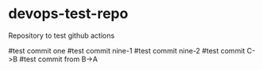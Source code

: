 # devops-test-repo

Repository to test github actions


#test commit one
#test commit nine-1
#test commit nine-2
#test commit C->B
#test commit from B->A
